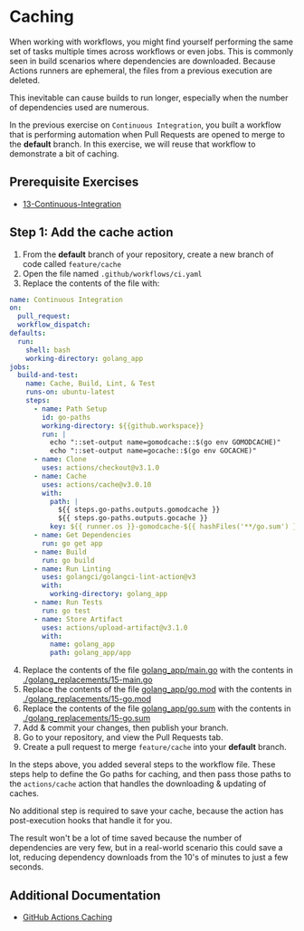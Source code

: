 # Caching
When working with workflows, you might find yourself performing the same set of tasks multiple times across workflows or even jobs. This is commonly seen in build scenarios where dependencies are downloaded. Because Actions runners are ephemeral, the files from a previous execution are deleted.

This inevitable can cause builds to run longer, especially when the number of dependencies used are numerous.

In the previous exercise on `Continuous Integration`, you built a workflow that is performing automation when Pull Requests are opened to merge to the **default** branch. In this exercise, we will reuse that workflow to demonstrate a bit of caching.

## Prerequisite Exercises
- [13-Continuous-Integration](./13-Continuous-Integration.md)

## Step 1: Add the cache action
1. From the **default** branch of your repository, create a new branch of code called `feature/cache`
2. Open the file named `.github/workflows/ci.yaml`
3. Replace the contents of the file with:

```yaml
name: Continuous Integration
on:
  pull_request:
  workflow_dispatch:
defaults:
  run:
    shell: bash
    working-directory: golang_app
jobs:
  build-and-test:
    name: Cache, Build, Lint, & Test
    runs-on: ubuntu-latest
    steps:
      - name: Path Setup
        id: go-paths
        working-directory: ${{github.workspace}}
        run: |
          echo "::set-output name=gomodcache::$(go env GOMODCACHE)"
          echo "::set-output name=gocache::$(go env GOCACHE)"
      - name: Clone
        uses: actions/checkout@v3.1.0
      - name: Cache
        uses: actions/cache@v3.0.10
        with:
          path: |
            ${{ steps.go-paths.outputs.gomodcache }}
            ${{ steps.go-paths.outputs.gocache }}
          key: ${{ runner.os }}-gomodcache-${{ hashFiles('**/go.sum') }}
      - name: Get Dependencies
        run: go get app
      - name: Build
        run: go build
      - name: Run Linting
        uses: golangci/golangci-lint-action@v3
        with:
          working-directory: golang_app
      - name: Run Tests
        run: go test
      - name: Store Artifact
        uses: actions/upload-artifact@v3.1.0
        with:
          name: golang_app
          path: golang_app/app
```

4. Replace the contents of the file [golang_app/main.go](./golang_app/main.go) with the contents in [./golang_replacements/15-main.go](./golang_replacements/15-main.go)
5. Replace the contents of the file [golang_app/go.mod](./golang_app/go.mod) with the contents in [./golang_replacements/15-go.mod](./golang_replacements/15-go.mod)
6. Replace the contents of the file [golang_app/go.sum](./golang_app/go.sum) with the contents in [./golang_replacements/15-go.sum](./golang_replacements/15-go.sum)
7. Add & commit your changes, then publish your branch.
8. Go to your repository, and view the Pull Requests tab.
9. Create a pull request to merge `feature/cache` into your **default** branch.

In the steps above, you added several steps to the workflow file. These steps help to define the Go paths for caching, and then pass those paths to the `actions/cache` action that handles the downloading & updating of caches.

No additional step is required to save your cache, because the action has post-execution hooks that handle it for you.

The result won't be a lot of time saved because the number of dependencies are very few, but in a real-world scenario this could save a lot, reducing dependency downloads from the 10's of minutes to just a few seconds.

## Additional Documentation
- [GitHub Actions Caching](https://github.com/actions/cache)